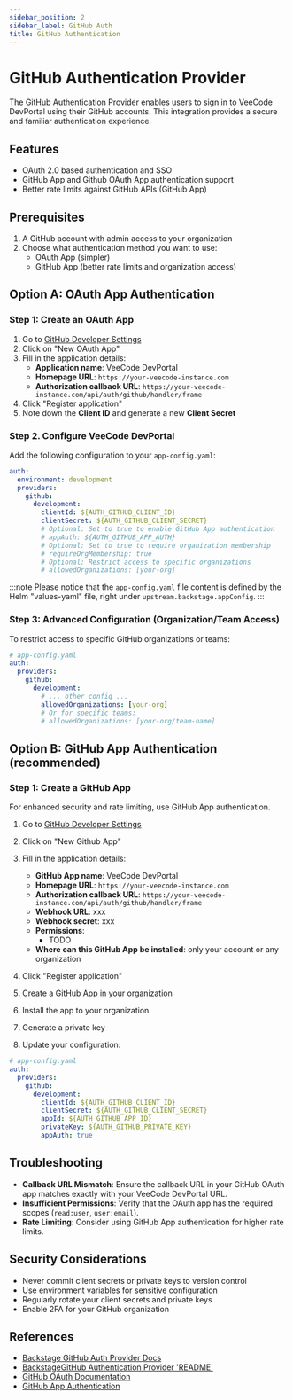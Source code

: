 ```yaml
---
sidebar_position: 2
sidebar_label: GitHub Auth
title: GitHub Authentication
---
```

<!-- LLM: DO NOT TOUCH ABOVE -->

<!-- LLM: Explain in this page content how to configure the github auth provider in VeeCode DevPortal (VeeCode DevPortal is a Backstage distribution).

Explain what that this provider does and how to configure it.

Useful links to follow (you can include these links in the page):
- GitHub Authentication Provider Docs: https://backstage.io/docs/auth/github/provider/
- GitHub Authentication Provider README: https://github.com/backstage/backstage/blob/master/docs/auth/github/provider.md

DO NOT ERASE THIS BLOCK COMMENT
-->

# GitHub Authentication Provider

The GitHub Authentication Provider enables users to sign in to VeeCode DevPortal using their GitHub accounts. This integration provides a secure and familiar authentication experience.

## Features

- OAuth 2.0 based authentication and SSO
- GitHub App and Github OAuth App authentication support
- Better rate limits against GitHub APIs (GitHub App)

## Prerequisites

1. A GitHub account with admin access to your organization
2. Choose what authentication method you want to use:
   - OAuth App (simpler)
   - GitHub App (better rate limits and organization access)

## Option A: OAuth App Authentication

### Step 1: Create an OAuth App

1. Go to [GitHub Developer Settings](https://github.com/settings/developers)
2. Click on "New OAuth App"
3. Fill in the application details:
   - **Application name**: VeeCode DevPortal
   - **Homepage URL**: `https://your-veecode-instance.com`
   - **Authorization callback URL**: `https://your-veecode-instance.com/api/auth/github/handler/frame`
4. Click "Register application"
5. Note down the **Client ID** and generate a new **Client Secret**

### Step 2. Configure VeeCode DevPortal

Add the following configuration to your `app-config.yaml`:

```yaml
auth:
  environment: development
  providers:
    github:
      development:
        clientId: ${AUTH_GITHUB_CLIENT_ID}
        clientSecret: ${AUTH_GITHUB_CLIENT_SECRET}
        # Optional: Set to true to enable GitHub App authentication
        # appAuth: ${AUTH_GITHUB_APP_AUTH}
        # Optional: Set to true to require organization membership
        # requireOrgMembership: true
        # Optional: Restrict access to specific organizations
        # allowedOrganizations: [your-org]
```

:::note
Please notice that the `app-config.yaml` file content is defined by the Helm "values-yaml" file, right under `upstream.backstage.appConfig`.
:::

### Step 3: Advanced Configuration (Organization/Team Access)

To restrict access to specific GitHub organizations or teams:

```yaml
# app-config.yaml
auth:
  providers:
    github:
      development:
        # ... other config ...
        allowedOrganizations: [your-org]
        # Or for specific teams:
        # allowedOrganizations: [your-org/team-name]
```

## Option B: GitHub App Authentication (recommended)

### Step 1: Create a GitHub App

For enhanced security and rate limiting, use GitHub App authentication.

1. Go to [GitHub Developer Settings](https://github.com/settings/developers)
2. Click on "New Github App"
3. Fill in the application details:
   - **GitHub App name**: VeeCode DevPortal
   - **Homepage URL**: `https://your-veecode-instance.com`
   - **Authorization callback URL**: `https://your-veecode-instance.com/api/auth/github/handler/frame`
   - **Webhook URL**: xxx
   - **Webhook secret**: xxx
   - **Permissions**:
     - TODO
   - **Where can this GitHub App be installed**: only your account or any organization
     
4. Click "Register application"

1. Create a GitHub App in your organization
2. Install the app to your organization
3. Generate a private key
4. Update your configuration:

```yaml
# app-config.yaml
auth:
  providers:
    github:
      development:
        clientId: ${AUTH_GITHUB_CLIENT_ID}
        clientSecret: ${AUTH_GITHUB_CLIENT_SECRET}
        appId: ${AUTH_GITHUB_APP_ID}
        privateKey: ${AUTH_GITHUB_PRIVATE_KEY}
        appAuth: true
```

## Troubleshooting

- **Callback URL Mismatch**: Ensure the callback URL in your GitHub OAuth app matches exactly with your VeeCode DevPortal URL.
- **Insufficient Permissions**: Verify that the OAuth app has the required scopes (`read:user`, `user:email`).
- **Rate Limiting**: Consider using GitHub App authentication for higher rate limits.

## Security Considerations

- Never commit client secrets or private keys to version control
- Use environment variables for sensitive configuration
- Regularly rotate your client secrets and private keys
- Enable 2FA for your GitHub organization

## References

- [Backstage GitHub Auth Provider Docs](https://backstage.io/docs/auth/github/provider/)
- [BackstageGitHub Authentication Provider 'README'](https://github.com/backstage/backstage/blob/master/docs/auth/github/provider.md)
- [GitHub OAuth Documentation](https://docs.github.com/en/developers/apps/building-oauth-apps/authorizing-oauth-apps)
- [GitHub App Authentication](https://docs.github.com/en/developers/apps/getting-started-with-apps/about-apps)
